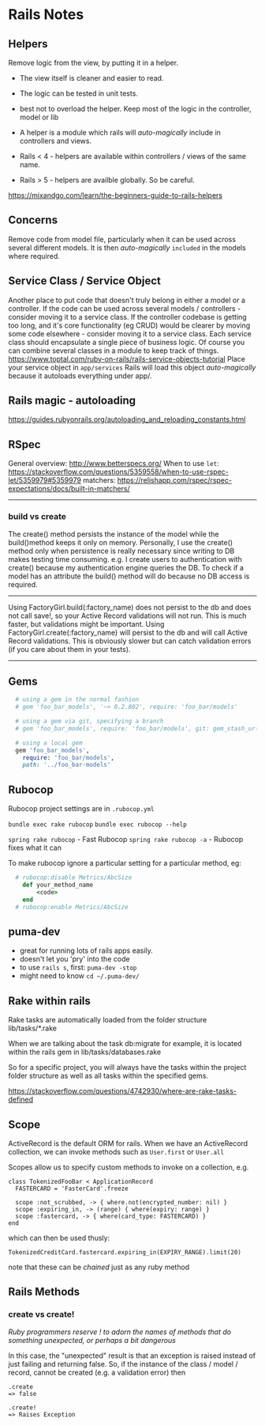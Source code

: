 # Rails Notes

## Helpers 
Remove logic from the view, by putting it in a helper.
- The view itself is cleaner and easier to read.
- The logic can be tested in unit tests.

- best not to overload the helper. Keep most of the logic in the controller, model or lib

- A helper is a module which rails will *auto-magically* include in controllers and views. 
- Rails < 4 - helpers are available within controllers / views of the same name.
- Rails > 5 - helpers are availble globally. So be careful.

https://mixandgo.com/learn/the-beginners-guide-to-rails-helpers  

## Concerns 
Remove code from model file, particularly when it can be used across several different models. It is then *auto-magically* `included` in the models where required.

## Service Class / Service Object
Another place to put code that doesn't truly belong in either a model or a controller. 
If the code can be used across several models / controllers - consider moving it to a service class.
If the controller codebase is getting too long, and it's core functionality (eg CRUD) would be clearer by moving some code elsewhere - consider moving it to a service class.
Each service class should encapsulate a single piece of business logic. Of course you can combine several classes in a module to keep track of things.
https://www.toptal.com/ruby-on-rails/rails-service-objects-tutorial
Place your service object in `app/services` Rails will load this object *auto-magically* because it autoloads everything under app/. 


## Rails magic - autoloading
https://guides.rubyonrails.org/autoloading_and_reloading_constants.html


## RSpec

General overview: http://www.betterspecs.org/
When to use `let`: https://stackoverflow.com/questions/5359558/when-to-use-rspec-let/5359979#5359979
matchers: https://relishapp.com/rspec/rspec-expectations/docs/built-in-matchers/

---


### build vs create

The create() method persists the instance of the model while the build()method keeps it only on memory.
Personally, I use the create() method only when persistence is really necessary since writing to DB makes testing time consuming.
e.g.
I create users to authentication with create() because my authentication engine queries the DB.
To check if a model has an attribute the build() method will do because no DB access is required.

---

Using FactoryGirl.build(:factory_name) does not persist to the db and does not call save!, so your Active Record validations will not run. This is much faster, but validations might be important.
Using FactoryGirl.create(:factory_name) will persist to the db and will call Active Record validations. This is obviously slower but can catch validation errors (if you care about them in your tests).

---

## Gems
```rb
  # using a gem in the normal fashion
  # gem 'foo_bar_models', '~> 0.2.802', require: 'foo_bar/models'

  # using a gem via git, specifying a branch
  # gem 'foo_bar_models', require: 'foo_bar/models', git: gem_stash_url('foo_bar-models'), branch: 'bug/whatever'

  # using a local gem
  gem 'foo_bar_models',
    require: 'foo_bar/models',
    path: '../foo_bar-models'
```

## Rubocop
Rubocop project settings are in `.rubocop.yml`

`bundle exec rake rubocop`
`bundle exec rubocop --help`

`spring rake rubocop` - Fast Rubocop
`spring rake rubocop -a` - Rubocop fixes what it can

To make rubocop ignore a particular setting for a particular method, eg:
```rb
  # rubocop:disable Metrics/AbcSize
	def your_method_name
		<code>
	end
  # rubocop:enable Metrics/AbcSize
```

## puma-dev
- great for running lots of rails apps easily.
- doesn't let you 'pry' into the code
- to use `rails s`, first: `puma-dev -stop`
- might need to know `cd ~/.puma-dev/`

## Rake within rails
Rake tasks are automatically loaded from the folder structure lib/tasks/*.rake

When we are talking about the task db:migrate for example, it is located within the rails gem in lib/tasks/databases.rake

So for a specific project, you will always have the tasks within the project folder structure as well as all tasks within the specified gems.

https://stackoverflow.com/questions/4742930/where-are-rake-tasks-defined



## Scope
ActiveRecord is the default ORM for rails. When we have an ActiveRecord collection, we can invoke methods such as `User.first` or `User.all`

Scopes allow us to specify custom methods to invoke on a collection, e.g.
```
class TokenizedFooBar < ApplicationRecord
  FASTERCARD = 'FasterCard'.freeze

  scope :not_scrubbed, -> { where.not(encrypted_number: nil) }
  scope :expiring_in, -> (range) { where(expiry: range) }
  scope :fastercard, -> { where(card_type: FASTERCARD) }
end
```
which can then be used thusly:
```
TokenizedCreditCard.fastercard.expiring_in(EXPIRY_RANGE).limit(20)
```
note that these can be _chained_ just as any ruby method


## Rails Methods

### create vs create!

_Ruby programmers reserve ! to adorn the names of methods that do something unexpected, or perhaps a bit dangerous_

In this case, the "unexpected" result is that an exception is raised instead of just failing and returning false.
So, if the instance of the class / model / record, cannot be created (e.g. a validation error) then
```
.create
=> false

.create!
=> Raises Exception
```

